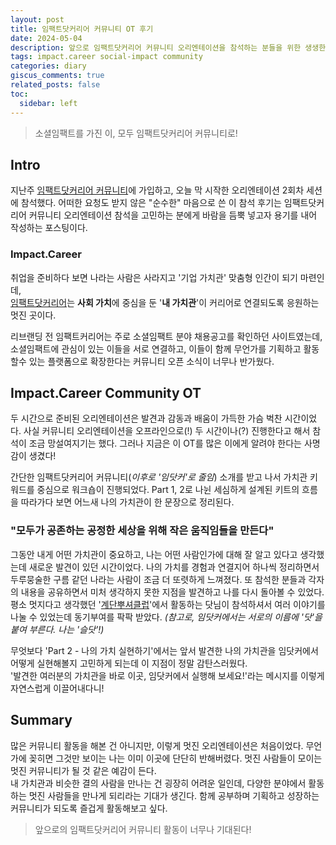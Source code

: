 ```yaml
---
layout: post
title: 임팩트닷커리어 커뮤니티 OT 후기
date: 2024-05-04
description: 앞으로 임팩트닷커리어 커뮤니티 오리엔테이션을 참석하는 분들을 위한 생생한 참석 후기
tags: impact.career social-impact community
categories: diary
giscus_comments: true
related_posts: false
toc:
  sidebar: left
---
```


>소셜임팩트를 가진 이, 모두 임팩트닷커리어 커뮤니티로!


## Intro
지난주 [임팩트닷커리어 커뮤니티](https://rootimpact.notion.site/520053526dba44b2be3c95149dd8d115)에 가입하고, 오늘 막 시작한 오리엔테이션 2회차 세션에 참석했다. 어떠한 요청도 받지 않은 "순수한" 마음으로 쓴 이 참석 후기는 임팩트닷커리어 커뮤니티 오리엔테이션 참석을 고민하는 분에게 바람을 듬뿍 넣고자 용기를 내어 작성하는 포스팅이다.

### Impact.Career
취업을 준비하다 보면 나라는 사람은 사라지고 '기업 가치관' 맞춤형 인간이 되기 마련인데,<br>
[임팩트닷커리어](https://impact.career/v2)는 **사회 가치**에 중심을 둔 '**내 가치관**'이 커리어로 연결되도록 응원하는 멋진 곳이다. 

리브랜딩 전 임팩트커리어는 주로 소셜임팩트 분야 채용공고를 확인하던 사이트였는데, 소셜임팩트에 관심이 있는 이들을 서로 연결하고, 이들이 함께 무언가를 기획하고 활동할수 있는 플랫폼으로 확장한다는 커뮤니티 오픈 소식이 너무나 반가웠다.

## Impact.Career Community OT


두 시간으로 준비된 오리엔테이션은 발견과 감동과 배움이 가득한 가슴 벅찬 시간이었다. 사실 커뮤니티 오리엔테이션을 오프라인으로(!) 두 시간이나(?) 진행한다고 해서 참석이 조금 망설여지기는 했다. 그러나 지금은 이 OT를 많은 이에게 알려야 한다는 사명감이 생겼다! 

간단한 임팩트닷커리어 커뮤니티(*이후로 '임닷커'로 줄임*) 소개를 받고 나서 가치관 키워드를 중심으로 워크숍이 진행되었다. Part 1, 2로 나뉜 세심하게 설계된 키트의 흐름을 따라가다 보면 어느새 나의 가치관이 한 문장으로 정리된다.

### "모두가 공존하는 공정한 세상을 위해 작은 움직임들을 만든다"
그동안 내게 어떤 가치관이 중요하고, 나는 어떤 사람인가에 대해 잘 알고 있다고 생각했는데 새로운 발견이 있던 시간이었다. 나의 가치를 경험과 연결지어 하나씩 정리하면서 두루뭉술한 구름 같던 나라는 사람이 조금 더 또렷하게 느껴졌다. 또 참석한 분들과 각자의 내용을 공유하면서 미처 생각하지 못한 지점을 발견하고 나를 다시 돌아볼 수 있었다. 평소 멋지다고 생각했던 '[계단뿌셔클럽](https://www.staircrusher.club/)'에서 활동하는 닷님이 참석하셔서 여러 이야기를 나눌 수 있었는데 동기부여를 팍팍 받았다. *(참고로, 임닷커에서는 서로의 이름에 '닷'을 붙여 부른다. 나는 '슬닷'!)*

무엇보다 'Part 2 - 나의 가치 실현하기'에서는 앞서 발견한 나의 가치관을 임닷커에서 어떻게 실현해볼지 고민하게 되는데 이 지점이 정말 감탄스러웠다. <br>
'발견한 여러분의 가치관을 바로 이곳, 임닷커에서 실행해 보세요!'라는 메시지를 이렇게 자연스럽게 이끌어내다니! 

## Summary
많은 커뮤니티 활동을 해본 건 아니지만, 이렇게 멋진 오리엔테이션은 처음이었다. 무언가에 꽂히면 그것만 보이는 나는 이미 이곳에 단단히 반해버렸다. 멋진 사람들이 모이는 멋진 커뮤니티가 될 것 같은 예감이 든다.<br>
내 가치관과 비슷한 결의 사람을 만나는 건 굉장히 어려운 일인데, 다양한 분야에서 활동하는 멋진 사람들을 만나게 되리라는 기대가 생긴다. 함께 공부하며 기획하고 성장하는 커뮤니티가 되도록 즐겁게 활동해보고 싶다.

> 앞으로의 임팩트닷커리어 커뮤니티 활동이 너무나 기대된다!
